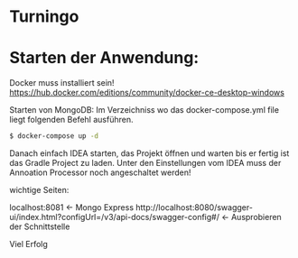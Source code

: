 # Turningo




# Starten der Anwendung:

Docker muss installiert sein! https://hub.docker.com/editions/community/docker-ce-desktop-windows

Starten von MongoDB:
Im Verzeichniss wo das docker-compose.yml file liegt folgenden Befehl ausführen.
```sh
$ docker-compose up -d
```

Danach einfach IDEA starten, das Projekt öffnen und warten bis er fertig ist das Gradle Project zu laden.
Unter den Einstellungen vom IDEA muss der Annoation Processor noch angeschaltet werden!


wichtige Seiten:

localhost:8081 <- Mongo Express
http://localhost:8080/swagger-ui/index.html?configUrl=/v3/api-docs/swagger-config#/ <- Ausprobieren der Schnittstelle

Viel Erfolg
